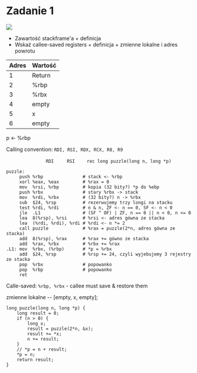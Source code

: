 # Zadanie 1

![](https://i.imgur.com/5SxhtlI.png)


* Zawartość stackframe'a + definicja
* Wskaż callee-saved registers + definicja + zmienne lokalne i adres powrotu

|Adres | Wartość                        |
|------| ----------                     |
|1|Return                               |
|2| %rbp                                |
|3| %rbx                                |
|4|     empty                           |
|5|     x                               | <-
|6|     empty                           | <- %rsp


p <- %rbp

Calling convention: `RDI, RSI, RDX, RCX, R8, R9`

`                RDI     RSI     `
`rec long puzzle(long n, long *p)`

```python=
puzzle:
     push %rbp               # stack <- %rbp
     xorl %eax, %eax         # %rax = 0
     mov  %rsi, %rbp         # kopia (32 bity?) *p do %ebp
     push %rbx               # stary %rbx -> stack
     mov  %rdi, %rbx         # (32 bity?) n -> %rbx
     sub  $24, %rsp          # rezerwujemy trzy longi na stacku
     test %rdi, %rdi         # n & n, ZF <- n == 0, SF <- n < 0
     jle  .L1                # (SF ^ OF) | ZF, n == 0 || n < 0, n <= 0
     lea  8(%rsp), %rsi      # %rsi <- adres gówna ze stacka
     lea  (%rdi, %rdi), %rdi # %rdi <- n *= 2
     call puzzle             # %rax = puzzle(2*n, adres gówna ze stacka)
     add  8(%rsp), %rax      # %rax += gówno ze stacka
     add  %rax, %rbx         # %rbx += %rax
.L1: mov  %rbx, (%rbp)       # *p = %rbx
     add  $24, %rsp          # %rsp += 24, czyli wyjebujemy 3 rejestry ze stacka
     pop  %rbx               # popowanko
     pop  %rbp               # popowanko
     ret
```

Calle-saved: `%rbp, %rbx` - callee must save & restore them

zmienne lokalne -- [empty, x, empty];

```c=
long puzzle(long n, long *p) {
    long result = 0;
    if (n > 0) {
        long x;
        result = puzzle(2*n, &x);
        result += *x;
        n += result;
    }
    // *p = n + result;
    *p = n;
    return result;
}
```
